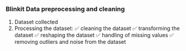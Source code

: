 ### Blinkit Data preprocessing and cleaning
1. Dataset collected
2. Processing the dataset:
✅ cleaning the dataset
✅ transforming the dataset
✅ reshaping the dataset
✅ handling of missing values
✅ removing outliers and noise from the dataset


